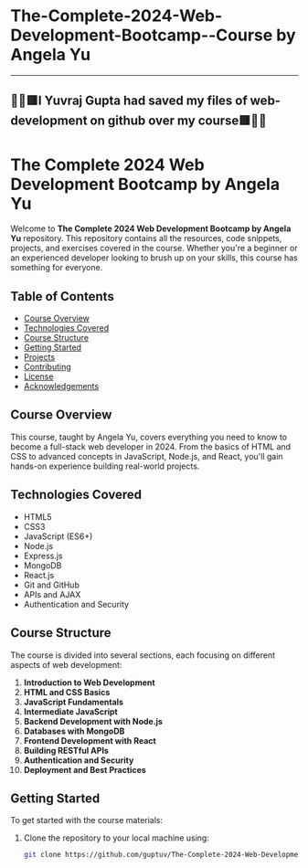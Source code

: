 # The-Complete-2024-Web-Development-Bootcamp--Course by Angela Yu
<hr>
<h2 style="color🟥🔺">🔺🔺🟥I Yuvraj Gupta had saved my files of web-development on github over my course🟥🔺🔺</h2>



# The Complete 2024 Web Development Bootcamp by Angela Yu

Welcome to **The Complete 2024 Web Development Bootcamp by Angela Yu** repository. This repository contains all the resources, code snippets, projects, and exercises covered in the course. Whether you're a beginner or an experienced developer looking to brush up on your skills, this course has something for everyone.

## Table of Contents

- [Course Overview](#course-overview)
- [Technologies Covered](#technologies-covered)
- [Course Structure](#course-structure)
- [Getting Started](#getting-started)
- [Projects](#projects)
- [Contributing](#contributing)
- [License](#license)
- [Acknowledgements](#acknowledgements)

## Course Overview

This course, taught by Angela Yu, covers everything you need to know to become a full-stack web developer in 2024. From the basics of HTML and CSS to advanced concepts in JavaScript, Node.js, and React, you'll gain hands-on experience building real-world projects.

## Technologies Covered

- HTML5
- CSS3
- JavaScript (ES6+)
- Node.js
- Express.js
- MongoDB
- React.js
- Git and GitHub
- APIs and AJAX
- Authentication and Security

## Course Structure

The course is divided into several sections, each focusing on different aspects of web development:

1. **Introduction to Web Development**
2. **HTML and CSS Basics**
3. **JavaScript Fundamentals**
4. **Intermediate JavaScript**
5. **Backend Development with Node.js**
6. **Databases with MongoDB**
7. **Frontend Development with React**
8. **Building RESTful APIs**
9. **Authentication and Security**
10. **Deployment and Best Practices**

## Getting Started

To get started with the course materials:

1. Clone the repository to your local machine using:
   ```bash
   git clone https://github.com/guptuv/The-Complete-2024-Web-Development-Bootcamp.git

